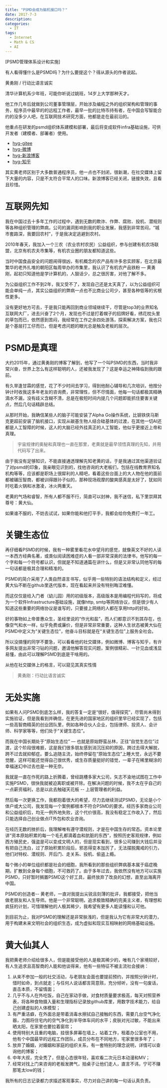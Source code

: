 ```yaml
---
title: "PSMD会成为脑机接口吗？"
date: 2017-7-3
description: 
categories:
  - IT
tags:
  - Internet
  - Math & CS
  - AI
---
```



[PSMD管理体系设计和实施]

有人看得懂什么是PSMD吗？为什么要提这个？得从源头的作者说起。

黄勇刚 / 行动比语言诚实

清华计算机系少年班，可能你听说过姚班，14岁上大学那种天才。

他工作几年后就做到公司董事管理层，开始涉及编程之外的组织架构和管理的事务，程序员中最早的的远程工作者，最早一批的比特币持有者，在中国会写智能合约的没多少人吧，在互联网技术研究方面，他都是走在最前沿的。

他重点在研发的psmd组织体系建模和部署，最后将变成软件infra基础设施，可供开发者（建模者、部署者）使用。

- [hyg-gitee](https://gitee.com/hyg)
- [hyg-微博](https://weibo.com/u/1494926084)
- [hyg-新浪博客](http://blog.sina.com.cn/mars22)
- [hyg-知乎](https://www.zhihu.com/people/huang-yong-gang)

其实黄老师区别于大多数普通程序员，他一点也不封闭，很新潮，在社交媒体上留下大量的内容，只是不太符合平常人的口味。新浪博客已经关闭，链接失效，且看且珍惜。


# 互联网先知

我在中国过去十多年工作的过程中，遇到无数的欺诈、作弊、腐败、投机、潜规则等各种组织管理的弊病，公司的漏洞影响到我的职业发展，我感到非常苦闷，“城市套路深，我要回农村”，于是我决定逃避到农村。

2010年春天，我加入一个三农（农业农村农民）公益组织，参与创建有机农场联盟，北京有机农夫市集等，有机农业圈的朋友都知道这些。

当时中国食品安全的问题闹得很凶，有机概念的农产品有许多忠实顾客，在北京最繁华的老外扎堆的朝阳区每周举办的市集里，我认识了有机农产品铁粉 — 黄勇刚，起初只知道他是学计算机的，人狠话少，总之很厉害，对他了解不多。

为公益组织工作不到2年，我又受不了，发现自己还是太天真了，以为公益组织可能会单纯一点，其实公益组织的弊病一点也不比商业公司少，甚至各种低等的劣根性更多。

没有更好地方可去，于是我只能再回到商业领域继续干，尽管是top3的业界知名互联网大厂，进去兴奋了2个月，发现也不过是打着幌子的招牌好看，绣花枕头里的草包而已，依然感到苦闷，我经常在工作之余四处游荡，探索解决方案，我也只是个基层打工仔而已，但是考虑问题的眼光总是触及老板的层次。


# PSMD是真理

大约2015年，通过黄勇刚的博客了解到，他写了一个叫PSMD的东西，当时我非常兴奋，世界上怎么有这样聪明的人，还被我发现了？这是幸运之神降临到我的跟前。

有久旱逢甘霖的感觉，花了不少时间去学习，得到他耐心辅导和几次培训，他按分钟计时收我这多年老友的咨询费，非常理性，但不尽情面，他每一句话都极其精确滴水不漏，没有歧义含糊不清，总是在极短时间内提几个问题即能抓住要害关键点，然后几句话精辟总结。

从那时开始，我确信某些人的脑子可能安装了Alpha Go操作系统，比钢铁侠马斯克更超前安装了脑机接口，实现从碳基生物人结合硅基体的过渡，在其他一切AI还都是人工智障的时候，这人的大脑已经外挂真正的人工智能，他似乎更接近上帝和真理。

> 宇宙规律的奥秘和真理也一直在那里，老黄就是最早领悟真理的先知，并用代码写了出来。

由于我没有足够知识，不能直接通透理解先知老黄的话，于是我通过其他渠道验证了对psmd的印象，我亲眼见识到的，找他咨询的大老板们，包括在线教育界知名机构等等，应该都是职场上很犀利的人精吧，看着这些台面上的大人物在他的面前都被碾压智商，都被训得跟孙子似的，那种现场观摩的酸爽感真是太好了，犹如同时吃着火锅和冰激凌，冰火两重天。

老黄的气场和睿智，所有人都不服不行，简直可以封神，我不迷信，私下里崇拜其尊号：黄大仙。

如果谁不服的，不妨去试试，如果你能和他打平手，我都会给你免费打一年工。

# 关键生态位

再仔细看PSMD的时候，我有一种雾里看花水中望月的感觉，就像英文不好的人读一本西方经典名著，或类似阅读困难症的人看一部非常深奥的法律书，他写的每一个字和每一个符号都认识，但就是不知道通篇在讲什么，但是又非常认同他写的每一句话都是极其合理和精准的。

PSMD的简介采用了人类自然语言书写，似乎用一些特别的语法结构和定义，经过黄大仙不断在github里迭代版本，现在看起来并没有特别晦涩难懂。

而这仅仅是给入门者（幼儿园）用的初级版本，高级版本是用编程代码写的，将成为一个软件Infrastructure基础设施，就像http, smtp等网络协议，但是很少有人知道这些重要的网络协议是谁写的，只要接上网络的人都在享用http的好处。

好的事物如上帝普惠众生，圣经里说的“作光和盐”，而人们都意识不到其存在，也像空气和水一样，似乎免费或廉价，但是非常非常重要，这种人生状态被黄大仙在PSMD中定义为“关键生态位”，他奋斗目标就是在“关键生态位”上服务全社会。

所以没搞懂的同学不要急，可以看看他的社交媒体，例如微博、博客与知乎，有许多网友提出非常刁钻的问题，邀请他解答现实问题，案例很精彩、一针见血或浅显易懂，由此可以理解PSMD到底是干啥用的。

从他在社交媒体上的格言，可以窥见其真实性情

> 黄勇刚：行动比语言诚实

# 无处实施

如果有人问PSMD到底怎么样，我的答复一定是“很好，值得探究”，尽管尚未得到实施验证，但是我看到并确信，在更先进的国家地区的组织里早已经实现了，包括一些高智商精英的创业团队里，例如各种合伙人企业，包括律师、投资人、会计师、科学家等等，他们处于“关键生态位”。

而我在中国长期处于“原始生态位” — 也就是原始野蛮丛林，正往“自觉生态位”过渡，这个阶段很难捱，这是我们很多朋友感到消沉压抑的原因，跨过去得大解脱，跨不过去就抑郁症。要么追随主流，始终停留在“原始生态位”上睡大觉，永远不要觉醒，这样可能还觉得自己很优秀，或生存质量挺好的错觉，一辈子在稀里糊涂的幸福迷幻中过去也是一种无奈。

我就是一直在作死的路上折腾着，曾经跳槽多家大公司，矢志不渝地试图在工作中实施PSMD，很快我就被迫离职或被开除。在解决问题的时候，我不太在乎自己的一点薪资福利，总是以此去触碰天花板 -- 上层管理者的利益。

然后每一次更换工作，我都抱着很大的希望，尽力去继续测试PSMD，无论是小个体户或大公司，我发现每一个案例都根本不符合PSMD的要求。经历多家商业公司和公益组织后，均无一例外地失败，这个代价很高，我没有稳定工作收入了，然后只能选择自己创业做点IT外包和农业咨询。

在经历无数的挫折后，我理解唯有遵守潜规则，才是在中国生存的常态。资本论里讲“资本原始积累的每一个毛孔都滴着血和肮脏的东西”，按照历史客观规律，例如西方殖民史，强盗是可以变成文明人的，但是现实看到，很多公司赚到大钱后并没有把自己洗白，过了原始积累阶段后，邪恶得变本加厉了，无法摆脱魔戒的引力，他们对特权、潜规则、开后门、走关系、投机、偷盗上瘾。

每个微小的单位组织都是社会的细胞，我所看到的那些组织弊病基本属于癌症晚期，扩散到全身每个细胞，不可救药了。由于多年过去，我依然没有地方可以实施PSMD，只好暂时搁置PSMD这个好工具，最终放弃了改良的幻想，直至出海离开中国。

PSMD的创造者-- 黄老师，一直对我提出尖锐且刻薄的批评，我都接受，把他当做老朋友和人生导师。他是一个非常聪明，追求极致精确的完美主义者，有理想和疯狂的计划，可惜理解他的人极其稀少，我希望有更多人能读懂和认可他。

到目前为止，我对PSMD的理解还是非常肤浅的，但是我认为它有非常大的潜力，用于构建未来文明社会的组织生态，成为虚拟和现实互相映射的网络基础设施。

# 黄大仙其人

我把黄老师介绍给很多人，但是能接受他的人是极其稀少的，唯有几个家境较好，有人生追求且高智商的人能和他谈得来，他有一些特征不被主流社会接纳：

1. 从来不参加一般的社交活动，与老朋友会面也要提前预约，并按照分钟计时，惜时如命，到点就走；与任何人说话都言简意赅，充分倾听，没有一句废话，直击本质，不留情面；
2. 几乎不与人在外吃饭，自己在家动手做，对食材质量要求极高，每天对照营养表，将各种食物摄入量和生理指标记录放github库里，用数字技术能力，给自己创建虚拟的人体模型；
3. 有严重洁癖，在外面总是带着消毒水擦拭自己接触的东西，需要几台空气净化器，力图将住宅内的空气净化到半导体车间的水平；皮肤对光过敏，不能出来晒太阳，在家里也要拉着窗帘；
4. 使用特别大且重的电脑，挂很多屏幕在墙上，站着工作，租着办公室也不用，他有个中国最早的远程工作团队，成员分布在不同地方，宅家里很多年了；
5. 放弃了婚姻，对婚姻和家庭的组织关系，有一套特别的理念说明，详情可以查询他的博客；
6. 中年大叔，完全秃了，但是心态很年轻，喜欢看二次元日本动漫和MV；
7. 经常对找上门来咨询的老板发脾气，拍桌子让他们走人，直言不讳，宁可不赚那笔太low的钱；

我所有的日志记录都力求描述客观事实，尽力对自己讲的每一句话认真负责。